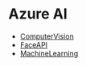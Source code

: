 # Azure AI



- [ComputerVision](./Scripts/ComputerVision/ComputerVision.ipynb)
- [FaceAPI](./Scripts/FaceAPI/FaceAPI.ipynb)
- [MachineLearning](./Scripts/ML/machine_learning.ipynb)

